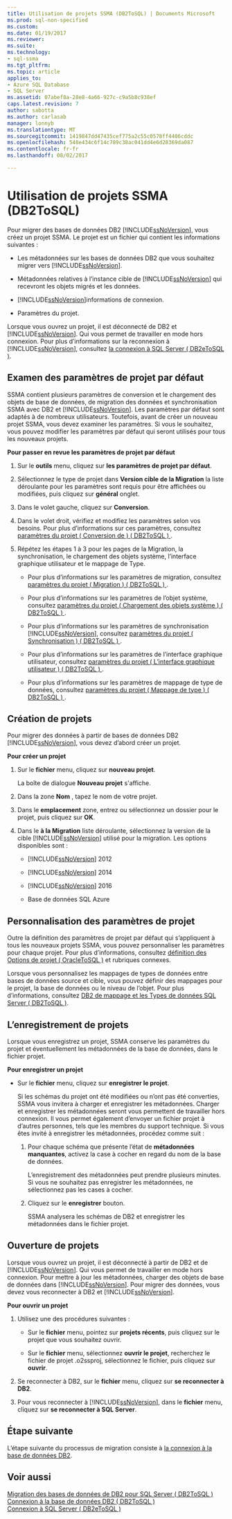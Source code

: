 ```yaml
---
title: Utilisation de projets SSMA (DB2ToSQL) | Documents Microsoft
ms.prod: sql-non-specified
ms.custom: 
ms.date: 01/19/2017
ms.reviewer: 
ms.suite: 
ms.technology:
- sql-ssma
ms.tgt_pltfrm: 
ms.topic: article
applies_to:
- Azure SQL Database
- SQL Server
ms.assetid: 07abef8a-28e8-4a66-927c-c9a5b8c938ef
caps.latest.revision: 7
author: sabotta
ms.author: carlasab
manager: lonnyb
ms.translationtype: MT
ms.sourcegitcommit: 1419847dd47435cef775a2c55c0578ff4406cddc
ms.openlocfilehash: 548e434c6f14c789c38ac041dd4e6d28369da087
ms.contentlocale: fr-fr
ms.lasthandoff: 08/02/2017

---
```

# <a name="working-with-ssma-projects-db2tosql"></a>Utilisation de projets SSMA (DB2ToSQL)
Pour migrer des bases de données DB2 [!INCLUDE[ssNoVersion](../../includes/ssnoversion_md.md)], vous créez un projet SSMA. Le projet est un fichier qui contient les informations suivantes :  
  
-   Les métadonnées sur les bases de données DB2 que vous souhaitez migrer vers [!INCLUDE[ssNoVersion](../../includes/ssnoversion_md.md)].  
  
-   Métadonnées relatives à l’instance cible de [!INCLUDE[ssNoVersion](../../includes/ssnoversion_md.md)] qui recevront les objets migrés et les données.  
  
-   [!INCLUDE[ssNoVersion](../../includes/ssnoversion_md.md)]informations de connexion.  
  
-   Paramètres du projet.  
  
Lorsque vous ouvrez un projet, il est déconnecté de DB2 et [!INCLUDE[ssNoVersion](../../includes/ssnoversion_md.md)]. Qui vous permet de travailler en mode hors connexion. Pour plus d’informations sur la reconnexion à [!INCLUDE[ssNoVersion](../../includes/ssnoversion_md.md)], consultez [la connexion à SQL Server &#40; DB2eToSQL &#41;](../../ssma/db2/connecting-to-sql-server-db2etosql.md).  
  
## <a name="reviewing-default-project-settings"></a>Examen des paramètres de projet par défaut  
SSMA contient plusieurs paramètres de conversion et le chargement des objets de base de données, de migration des données et synchronisation SSMA avec DB2 et [!INCLUDE[ssNoVersion](../../includes/ssnoversion_md.md)]. Les paramètres par défaut sont adaptés à de nombreux utilisateurs. Toutefois, avant de créer un nouveau projet SSMA, vous devez examiner les paramètres. Si vous le souhaitez, vous pouvez modifier les paramètres par défaut qui seront utilisés pour tous les nouveaux projets.  
  
**Pour passer en revue les paramètres de projet par défaut**  
  
1.  Sur le **outils** menu, cliquez sur **les paramètres de projet par défaut**.  
  
2.  Sélectionnez le type de projet dans **Version cible de la Migration** la liste déroulante pour les paramètres sont requis pour être affichées ou modifiées, puis cliquez sur **général** onglet.  
  
3.  Dans le volet gauche, cliquez sur **Conversion**.  
  
4.  Dans le volet droit, vérifiez et modifiez les paramètres selon vos besoins. Pour plus d’informations sur ces paramètres, consultez [paramètres du projet &#40; Conversion de &#41; &#40; DB2ToSQL &#41; ](../../ssma/db2/project-settings-conversion-db2tosql.md).  
  
5.  Répétez les étapes 1 à 3 pour les pages de la Migration, la synchronisation, le chargement des objets système, l’interface graphique utilisateur et le mappage de Type.  
  
    -   Pour plus d’informations sur les paramètres de migration, consultez [paramètres du projet &#40; Migration &#41; &#40; DB2ToSQL &#41; ](../../ssma/db2/project-settings-migration-db2tosql.md).  
  
    -   Pour plus d’informations sur les paramètres de l’objet système, consultez [paramètres du projet &#40; Chargement des objets système &#41; &#40; DB2ToSQL &#41; ](../../ssma/db2/project-settings-loading-system-objects-db2tosql.md).  
  
    -   Pour plus d’informations sur les paramètres de synchronisation [!INCLUDE[ssNoVersion](../../includes/ssnoversion_md.md)], consultez [paramètres du projet &#40; Synchronisation &#41; &#40; DB2ToSQL &#41; ](../../ssma/db2/project-settings-synchronization-db2tosql.md).  
  
    -   Pour plus d’informations sur les paramètres de l’interface graphique utilisateur, consultez [paramètres du projet &#40; L’interface graphique utilisateur &#41; &#40; DB2ToSQL &#41; ](../../ssma/db2/project-settings-gui-db2tosql.md).  
  
    -   Pour plus d’informations sur les paramètres de mappage de type de données, consultez [paramètres du projet &#40; Mappage de type &#41; &#40; DB2ToSQL &#41; ](../../ssma/db2/project-settings-type-mapping-db2tosql.md).  
  
## <a name="creating-new-projects"></a>Création de projets  
Pour migrer des données à partir de bases de données DB2 [!INCLUDE[ssNoVersion](../../includes/ssnoversion_md.md)], vous devez d’abord créer un projet.  
  
**Pour créer un projet**  
  
1.  Sur le **fichier** menu, cliquez sur **nouveau projet**.  
  
    La boîte de dialogue **Nouveau projet** s'affiche.  
  
2.  Dans la zone **Nom** , tapez le nom de votre projet.  
  
3.  Dans le **emplacement** zone, entrez ou sélectionnez un dossier pour le projet, puis cliquez sur **OK**.  
  
4.  Dans le **à la Migration** liste déroulante, sélectionnez la version de la cible [!INCLUDE[ssNoVersion](../../includes/ssnoversion_md.md)] utilisé pour la migration. Les options disponibles sont :  
  
    -   [!INCLUDE[ssNoVersion](../../includes/ssnoversion_md.md)] 2012  
  
    -   [!INCLUDE[ssNoVersion](../../includes/ssnoversion_md.md)] 2014  
  
    -   [!INCLUDE[ssNoVersion](../../includes/ssnoversion_md.md)] 2016  
  
    -   Base de données SQL Azure  
  
## <a name="customizing-project-settings"></a>Personnalisation des paramètres de projet  
Outre la définition des paramètres de projet par défaut qui s’appliquent à tous les nouveaux projets SSMA, vous pouvez personnaliser les paramètres pour chaque projet. Pour plus d’informations, consultez [définition des Options de projet &#40; OracleToSQL &#41;](../../ssma/oracle/setting-project-options-oracletosql.md) et rubriques connexes.  
  
Lorsque vous personnalisez les mappages de types de données entre bases de données source et cible, vous pouvez définir des mappages pour le projet, la base de données ou le niveau de l’objet. Pour plus d’informations, consultez [DB2 de mappage et les Types de données SQL Server &#40; DB2ToSQL &#41;](../../ssma/db2/mapping-db2-and-sql-server-data-types-db2tosql.md).  
  
## <a name="saving-projects"></a>L’enregistrement de projets  
Lorsque vous enregistrez un projet, SSMA conserve les paramètres du projet et éventuellement les métadonnées de la base de données, dans le fichier projet.  
  
**Pour enregistrer un projet**  
  
-   Sur le **fichier** menu, cliquez sur **enregistrer le projet**.  
  
    Si les schémas du projet ont été modifiées ou n’ont pas été converties, SSMA vous invitera à charger et enregistrer les métadonnées. Charger et enregistrer les métadonnées seront vous permettent de travailler hors connexion. Il vous permet également d’envoyer un fichier projet à d’autres personnes, tels que les membres du support technique. Si vous êtes invité à enregistrer les métadonnées, procédez comme suit :  
  
    1.  Pour chaque schéma que présente l’état de **métadonnées manquantes**, activez la case à cocher en regard du nom de la base de données.  
  
        L’enregistrement des métadonnées peut prendre plusieurs minutes. Si vous ne souhaitez pas enregistrer les métadonnées, ne sélectionnez pas les cases à cocher.  
  
    2.  Cliquez sur le **enregistrer** bouton.  
  
        SSMA analysera les schémas de DB2 et enregistrer les métadonnées dans le fichier projet.  
  
## <a name="opening-projects"></a>Ouverture de projets  
Lorsque vous ouvrez un projet, il est déconnecté à partir de DB2 et de [!INCLUDE[ssNoVersion](../../includes/ssnoversion_md.md)]. Qui vous permet de travailler en mode hors connexion. Pour mettre à jour les métadonnées, charger des objets de base de données dans [!INCLUDE[ssNoVersion](../../includes/ssnoversion_md.md)]. Pour migrer des données, vous devez vous reconnecter à DB2 et [!INCLUDE[ssNoVersion](../../includes/ssnoversion_md.md)].  
  
**Pour ouvrir un projet**  
  
1.  Utilisez une des procédures suivantes :  
  
    -   Sur le **fichier** menu, pointez sur **projets récents**, puis cliquez sur le projet que vous souhaitez ouvrir.  
  
    -   Sur le **fichier** menu, sélectionnez **ouvrir le projet**, recherchez le fichier de projet .o2ssproj, sélectionnez le fichier, puis cliquez sur **ouvrir**.  
  
2.  Se reconnecter à DB2, sur le **fichier** menu, cliquez sur **se reconnecter à DB2**.  
  
3.  Pour vous reconnecter à [!INCLUDE[ssNoVersion](../../includes/ssnoversion_md.md)], dans le **fichier** menu, cliquez sur **se reconnecter à SQL Server**.  
  
## <a name="next-step"></a>Étape suivante  
L’étape suivante du processus de migration consiste à [la connexion à la base de données DB2](http://msdn.microsoft.com/en-us/5eb5801d-f0c3-4127-97c0-0b1ef49f4844).  
  
## <a name="see-also"></a>Voir aussi  
[Migration des bases de données de DB2 pour SQL Server &#40; DB2ToSQL &#41;](../../ssma/db2/migrating-db2-databases-to-sql-server-db2tosql.md)  
[Connexion à la base de données DB2 &#40; DB2ToSQL &#41;](../../ssma/db2/connecting-to-db2-database-db2tosql.md)  
[Connexion à SQL Server &#40; DB2eToSQL &#41;](../../ssma/db2/connecting-to-sql-server-db2etosql.md)  
  

